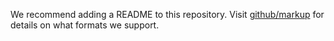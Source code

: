 We recommend adding a README to this repository. Visit [github/markup](https://github.com/github/markup#readme) for details on what formats we support.
